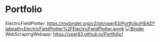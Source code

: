 # Portfolio

ElectricFieldPlotter:
https://mybinder.org/v2/gh/vper83/Portfolio/HEAD?labpath=ElectricFieldPlotter%2FElectricFieldPlotter.ipynb
[![Binder](https://mybinder.org/badge_logo.svg)](https://mybinder.org/v2/gh/vper83/Portfolio/HEAD?labpath=ElectricFieldPlotter%2FElectricFieldPlotter.ipynb)
WebScrapingWebapp:
https://vper83.github.io/Portfolio/
